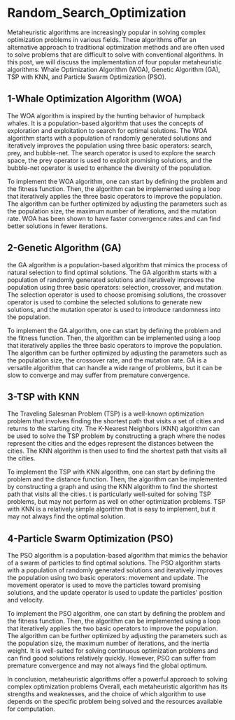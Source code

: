 # Random_Search_Optimization

Metaheuristic algorithms are increasingly popular in solving complex optimization problems in various fields. These algorithms offer an alternative approach to traditional optimization methods and are often used to solve problems that are difficult to solve with conventional algorithms. In this post, we will discuss the implementation of four popular metaheuristic algorithms: Whale Optimization Algorithm (WOA), Genetic Algorithm (GA), TSP with KNN, and Particle Swarm Optimization (PSO).


## 1-Whale Optimization Algorithm (WOA)
The WOA algorithm is inspired by the hunting behavior of humpback whales. It is a population-based algorithm that uses the concepts of exploration and exploitation to search for optimal solutions. The WOA algorithm starts with a population of randomly generated solutions and iteratively improves the population using three basic operators: search, prey, and bubble-net. The search operator is used to explore the search space, the prey operator is used to exploit promising solutions, and the bubble-net operator is used to enhance the diversity of the population.

To implement the WOA algorithm, one can start by defining the problem and the fitness function. Then, the algorithm can be implemented using a loop that iteratively applies the three basic operators to improve the population. The algorithm can be further optimized by adjusting the parameters such as the population size, the maximum number of iterations, and the mutation rate.
WOA has been shown to have faster convergence rates and can find better solutions in fewer iterations.

## 2-Genetic Algorithm (GA)

the GA algorithm is a population-based algorithm that mimics the process of natural selection to find optimal solutions. The GA algorithm starts with a population of randomly generated solutions and iteratively improves the population using three basic operators: selection, crossover, and mutation. The selection operator is used to choose promising solutions, the crossover operator is used to combine the selected solutions to generate new solutions, and the mutation operator is used to introduce randomness into the population.

To implement the GA algorithm, one can start by defining the problem and the fitness function. Then, the algorithm can be implemented using a loop that iteratively applies the three basic operators to improve the population. The algorithm can be further optimized by adjusting the parameters such as the population size, the crossover rate, and the mutation rate.
GA is a versatile algorithm that can handle a wide range of problems, but it can be slow to converge and may suffer from premature convergence.


## 3-TSP with KNN
The Traveling Salesman Problem (TSP) is a well-known optimization problem that involves finding the shortest path that visits a set of cities and returns to the starting city. The K-Nearest Neighbors (KNN) algorithm can be used to solve the TSP problem by constructing a graph where the nodes represent the cities and the edges represent the distances between the cities. The KNN algorithm is then used to find the shortest path that visits all the cities.

To implement the TSP with KNN algorithm, one can start by defining the problem and the distance function. Then, the algorithm can be implemented by constructing a graph and using the KNN algorithm to find the shortest path that visits all the cities.
t is particularly well-suited for solving TSP problems, but may not perform as well on other optimization problems. TSP with KNN is a relatively simple algorithm that is easy to implement, but it may not always find the optimal solution.


## 4-Particle Swarm Optimization (PSO)

The PSO algorithm is a population-based algorithm that mimics the behavior of a swarm of particles to find optimal solutions. The PSO algorithm starts with a population of randomly generated solutions and iteratively improves the population using two basic operators: movement and update. The movement operator is used to move the particles toward promising solutions, and the update operator is used to update the particles' position and velocity.

To implement the PSO algorithm, one can start by defining the problem and the fitness function. Then, the algorithm can be implemented using a loop that iteratively applies the two basic operators to improve the population. The algorithm can be further optimized by adjusting the parameters such as the population size, the maximum number of iterations, and the inertia weight.
It is well-suited for solving continuous optimization problems and can find good solutions relatively quickly. However, PSO can suffer from premature convergence and may not always find the global optimum.

In conclusion, metaheuristic algorithms offer a powerful approach to solving complex optimization problems
Overall, each metaheuristic algorithm has its strengths and weaknesses, and the choice of which algorithm to use depends on the specific problem being solved and the resources available for computation. 
